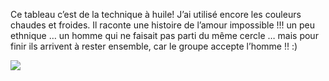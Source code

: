 Ce tableau c’est de la technique à huile! J’ai utilisé encore les couleurs chaudes et froides. Il raconte une histoire de l’amour impossible !!! un peu ethnique … un homme qui ne faisait pas parti du même cercle … mais pour finir ils arrivent à rester ensemble, car le groupe accepte l’homme !! :)

![](/images/posts/image11.jpg)
